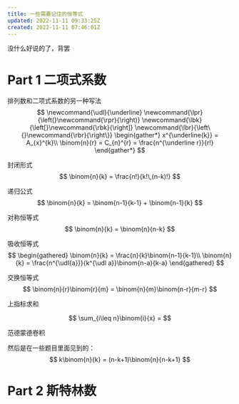 ```yaml
---
title: 一些需要记住的恒等式
updated: 2022-11-11 09:33:25Z
created: 2022-11-11 07:46:01Z
---
```


没什么好说的了，背罢

# Part 1 二项式系数

排列数和二项式系数的另一种写法
$$
\newcommand{\udl}{\underline}
\newcommand{\lpr}{\left(}\newcommand{\rpr}{\right)}
\newcommand{\lbk}{\left[}\newcommand{\rbk}{\right]}
\newcommand{\lbr}{\left\{}\newcommand{\rbr}{\right\}}
\begin{gather*}
	x^{\underline{k}} = A_{x}^{k}\\
	\binom{n}{r} = C_{n}^{r} = \frac{n^{\underline r}}{r!}
\end{gather*}
$$

封闭形式
$$
\binom{n}{k} = \frac{n!}{k!\,(n-k)!}
$$

递归公式
$$
\binom{n}{k} = \binom{n-1}{k-1} + \binom{n-1}{k}
$$

对称恒等式
$$
\binom{n}{k} = \binom{n}{n-k}
$$

吸收恒等式
$$
\begin{gathered}
\binom{n}{k} = \frac{n}{k}\binom{n-1}{k-1}\\
\binom{n}{k} = \frac{n^{\udl{a}}}{k^{\udl a}}\binom{n-a}{k-a}
\end{gathered}
$$

交换恒等式
$$
\binom{n}{r}\binom{r}{m} = \binom{n}{m}\binom{n-r}{m-r}
$$

上指标求和

$$
\sum_{i\leq n}\binom{i}{x} = 
$$

范德蒙德卷积

然后是在一些题目里面见到的：
$$
k\binom{n}{k} = (n-k+1)\binom{n}{n-k+1}
$$


# Part 2 斯特林数

